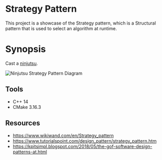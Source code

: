 # Strategy Pattern
This project is a showcase of the Strategy pattern, which is a Structural pattern that is used to select an algorithm at runtime.

# Synopsis
Cast a [ninjutsu](https://naruto.fandom.com/wiki/Ninjutsu).

![Ninjutsu Strategy Pattern Diagram](Ninja.png)

## Tools
* C++ 14
* CMake 3.16.3

## Resources
* https://www.wikiwand.com/en/Strategy_pattern
* https://www.tutorialspoint.com/design_pattern/strategy_pattern.htm
* https://kpitsimpl.blogspot.com/2018/05/the-gof-software-design-patterns-at.html

